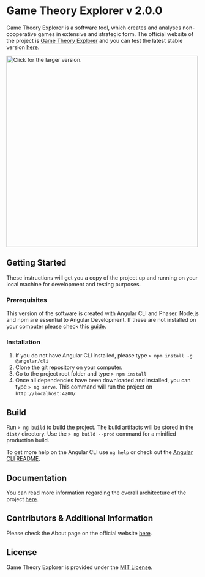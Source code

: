 # Game Theory Explorer v 2.0.0  
  
Game Theory Explorer is  a software tool, which creates and analyses non-cooperative games in extensive and strategic form.  The official website of the project is [Game Theory Explorer](http://test.logos.bg) and you can test the latest stable version [here](http://app.test.logos.bg).

<img src="https://drive.google.com/uc?export=view&id=1RTnbbuGT48xb0d_6AaJk3o-xz7ee2skv" style="width: 500px; max-width: 100%; height: auto" title="Click for the larger version." />
  
## Getting Started  
  
These instructions will get you a copy of the project up and running on your local machine for development and testing purposes.   
  
### Prerequisites  
  
This version of the software is created with Angular CLI and Phaser. Node.js and npm are essential to Angular Development.  If these are not installed on your computer please check this [guide](https://docs.npmjs.com/getting-started/installing-node).   
  
### Installation  
1. If you do not have Angular CLI installed, please type `> npm install -g @angular/cli`
2. Clone the git repository on your computer. 
3. Go to the project root folder and type `> npm install`
4. Once all dependencies have been downloaded and installed, you can type `> ng serve`. This command will run the project on `http://localhost:4200/ `

## Build
  
Run `> ng build` to build the project. The build artifacts will be stored in the `dist/` directory. Use the `> ng build --prod` command for a minified production build.  
    
To get more help on the Angular CLI use `ng help` or check out the [Angular CLI README](https://github.com/angular/angular-cli/blob/master/README.md).

##  Documentation
You can read more information regarding the overall architecture of the project [here](https://github.com/Martin-Antonov/GTE-Website/tree/master/docs/general.md).

## Contributors & Additional Information
Please check the About page on the official website [here](http://test.logos.bg/about).

## License
Game Theory Explorer is provided under the [MIT License](https://opensource.org/licenses/MIT).
